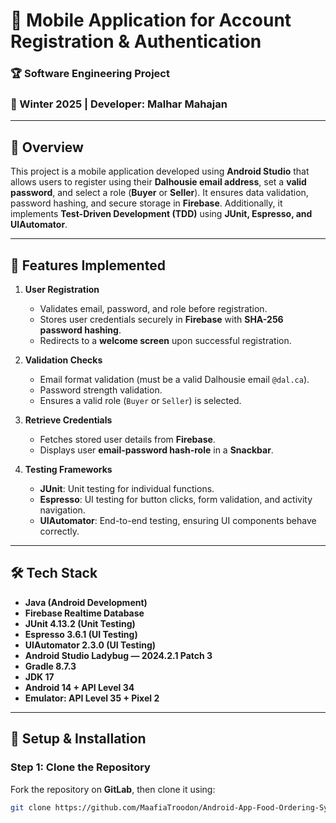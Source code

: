 # 📌 Mobile Application for Account Registration & Authentication

### 🏆 Software Engineering Project 
### 📅 Winter 2025 | Developer: **Malhar Mahajan**  
---
## 📖 Overview
This project is a mobile application developed using **Android Studio** that allows users to register using their **Dalhousie email address**, set a **valid password**, and select a role (**Buyer** or **Seller**). It ensures data validation, password hashing, and secure storage in **Firebase**. Additionally, it implements **Test-Driven Development (TDD)** using **JUnit, Espresso, and UIAutomator**.

---

## 🚀 Features Implemented
1. **User Registration**
   - Validates email, password, and role before registration.
   - Stores user credentials securely in **Firebase** with **SHA-256 password hashing**.
   - Redirects to a **welcome screen** upon successful registration.

2. **Validation Checks**
   - Email format validation (must be a valid Dalhousie email `@dal.ca`).
   - Password strength validation.
   - Ensures a valid role (`Buyer` or `Seller`) is selected.

3. **Retrieve Credentials**
   - Fetches stored user details from **Firebase**.
   - Displays user **email-password hash-role** in a **Snackbar**.

4. **Testing Frameworks**
   - **JUnit**: Unit testing for individual functions.
   - **Espresso**: UI testing for button clicks, form validation, and activity navigation.
   - **UIAutomator**: End-to-end testing, ensuring UI components behave correctly.

---

## 🛠️ Tech Stack
- **Java (Android Development)**
- **Firebase Realtime Database**
- **JUnit 4.13.2 (Unit Testing)**
- **Espresso 3.6.1 (UI Testing)**
- **UIAutomator 2.3.0 (UI Testing)**
- **Android Studio Ladybug — 2024.2.1 Patch 3**
- **Gradle 8.7.3**
- **JDK 17**
- **Android 14 + API Level 34**
- **Emulator: API Level 35 + Pixel 2**

---

## 🔧 Setup & Installation

### Step 1: Clone the Repository  
Fork the repository on **GitLab**, then clone it using:  
```bash
git clone https://github.com/MaafiaTroodon/Android-App-Food-Ordering-System.git

